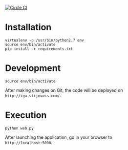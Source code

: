 [![Circle CI](https://circleci.com/gh/svoss/IGA-UI.svg?style=svg)](https://circleci.com/gh/svoss/IGA-UI)

# Installation
```
virtualenv -p /usr/bin/python2.7 env
source env/bin/activate
pip install -r requirements.txt
```

# Development
```
source env/bin/activate
```

After making changes on Git, the code will be deployed on `http://iga.stijnvoss.com/`.

# Execution
```
python web.py
```

After launching the application, go in your browser to `http://localhost:5000`.
